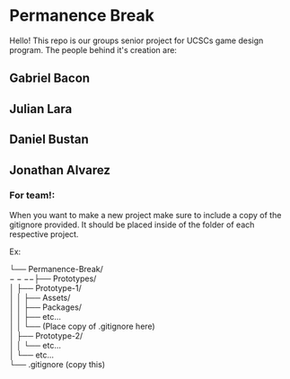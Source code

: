 # Permanence Break

Hello! This repo is our groups senior project for UCSCs game design program. The people behind it's creation are: 

## Gabriel Bacon

## Julian Lara

## Daniel Bustan

## Jonathan Alvarez


### For team!:

When you want to make a new project make sure to include a copy of the gitignore provided. It should be placed inside of the folder of each respective project.

Ex:

└── Permanence-Break/  
$----$├── Prototypes/  
    │   ├── Prototype-1/  
    │   │   ├── Assets/  
    │   │   ├── Packages/  
    │   │   ├── etc...  
    │   │   └── (Place copy of .gitignore here)  
    │   ├── Prototype-2/  
    │   │   └── etc...  
    │   └── etc...  
    └── .gitignore (copy this)

